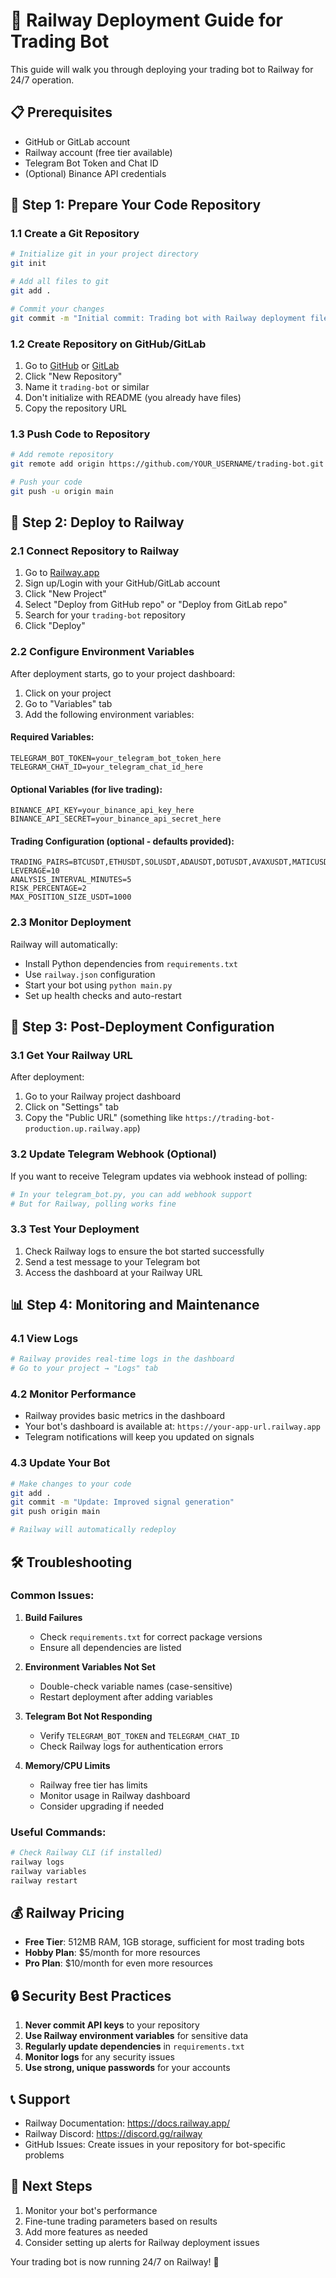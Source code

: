 # 🚀 Railway Deployment Guide for Trading Bot

This guide will walk you through deploying your trading bot to Railway for 24/7 operation.

## 📋 Prerequisites

- GitHub or GitLab account
- Railway account (free tier available)
- Telegram Bot Token and Chat ID
- (Optional) Binance API credentials

## 📝 Step 1: Prepare Your Code Repository

### 1.1 Create a Git Repository

```bash
# Initialize git in your project directory
git init

# Add all files to git
git add .

# Commit your changes
git commit -m "Initial commit: Trading bot with Railway deployment files"
```

### 1.2 Create Repository on GitHub/GitLab

1. Go to [GitHub](https://github.com) or [GitLab](https://gitlab.com)
2. Click "New Repository"
3. Name it `trading-bot` or similar
4. Don't initialize with README (you already have files)
5. Copy the repository URL

### 1.3 Push Code to Repository

```bash
# Add remote repository
git remote add origin https://github.com/YOUR_USERNAME/trading-bot.git

# Push your code
git push -u origin main
```

## 🚂 Step 2: Deploy to Railway

### 2.1 Connect Repository to Railway

1. Go to [Railway.app](https://railway.app)
2. Sign up/Login with your GitHub/GitLab account
3. Click "New Project"
4. Select "Deploy from GitHub repo" or "Deploy from GitLab repo"
5. Search for your `trading-bot` repository
6. Click "Deploy"

### 2.2 Configure Environment Variables

After deployment starts, go to your project dashboard:

1. Click on your project
2. Go to "Variables" tab
3. Add the following environment variables:

#### Required Variables:
```
TELEGRAM_BOT_TOKEN=your_telegram_bot_token_here
TELEGRAM_CHAT_ID=your_telegram_chat_id_here
```

#### Optional Variables (for live trading):
```
BINANCE_API_KEY=your_binance_api_key_here
BINANCE_API_SECRET=your_binance_api_secret_here
```

#### Trading Configuration (optional - defaults provided):
```
TRADING_PAIRS=BTCUSDT,ETHUSDT,SOLUSDT,ADAUSDT,DOTUSDT,AVAXUSDT,MATICUSDT,XRPUSDT,LINKUSDT,DOGEUSDT,LTCUSDT,BNBUSDT,ATOMUSDT
LEVERAGE=10
ANALYSIS_INTERVAL_MINUTES=5
RISK_PERCENTAGE=2
MAX_POSITION_SIZE_USDT=1000
```

### 2.3 Monitor Deployment

Railway will automatically:
- Install Python dependencies from `requirements.txt`
- Use `railway.json` configuration
- Start your bot using `python main.py`
- Set up health checks and auto-restart

## 🔧 Step 3: Post-Deployment Configuration

### 3.1 Get Your Railway URL

After deployment:
1. Go to your Railway project dashboard
2. Click on "Settings" tab
3. Copy the "Public URL" (something like `https://trading-bot-production.up.railway.app`)

### 3.2 Update Telegram Webhook (Optional)

If you want to receive Telegram updates via webhook instead of polling:

```python
# In your telegram_bot.py, you can add webhook support
# But for Railway, polling works fine
```

### 3.3 Test Your Deployment

1. Check Railway logs to ensure the bot started successfully
2. Send a test message to your Telegram bot
3. Access the dashboard at your Railway URL

## 📊 Step 4: Monitoring and Maintenance

### 4.1 View Logs

```bash
# Railway provides real-time logs in the dashboard
# Go to your project → "Logs" tab
```

### 4.2 Monitor Performance

- Railway provides basic metrics in the dashboard
- Your bot's dashboard is available at: `https://your-app-url.railway.app`
- Telegram notifications will keep you updated on signals

### 4.3 Update Your Bot

```bash
# Make changes to your code
git add .
git commit -m "Update: Improved signal generation"
git push origin main

# Railway will automatically redeploy
```

## 🛠️ Troubleshooting

### Common Issues:

1. **Build Failures**
   - Check `requirements.txt` for correct package versions
   - Ensure all dependencies are listed

2. **Environment Variables Not Set**
   - Double-check variable names (case-sensitive)
   - Restart deployment after adding variables

3. **Telegram Bot Not Responding**
   - Verify `TELEGRAM_BOT_TOKEN` and `TELEGRAM_CHAT_ID`
   - Check Railway logs for authentication errors

4. **Memory/CPU Limits**
   - Railway free tier has limits
   - Monitor usage in Railway dashboard
   - Consider upgrading if needed

### Useful Commands:

```bash
# Check Railway CLI (if installed)
railway logs
railway variables
railway restart
```

## 💰 Railway Pricing

- **Free Tier**: 512MB RAM, 1GB storage, sufficient for most trading bots
- **Hobby Plan**: $5/month for more resources
- **Pro Plan**: $10/month for even more resources

## 🔒 Security Best Practices

1. **Never commit API keys** to your repository
2. **Use Railway environment variables** for sensitive data
3. **Regularly update dependencies** in `requirements.txt`
4. **Monitor logs** for any security issues
5. **Use strong, unique passwords** for your accounts

## 📞 Support

- Railway Documentation: https://docs.railway.app/
- Railway Discord: https://discord.gg/railway
- GitHub Issues: Create issues in your repository for bot-specific problems

## 🎯 Next Steps

1. Monitor your bot's performance
2. Fine-tune trading parameters based on results
3. Add more features as needed
4. Consider setting up alerts for Railway deployment issues

Your trading bot is now running 24/7 on Railway! 🚀
